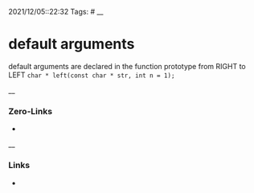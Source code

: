 2021/12/05::22:32
Tags: #
__
# default arguments
default arguments are declared in the function prototype from RIGHT to LEFT
`char * left(const char * str, int n = 1);` 

__
### Zero-Links
-
__
### Links
-